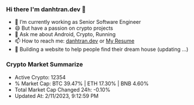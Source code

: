 ### Hi there I'm danhtran.dev 👋

- 🔭 I’m currently working as Senior Software Engineer
- 😄 But have a passion on crypto projects
- 💬 Ask me about Android, Crypto, Running 
- 📫 How to reach me: <a href="https://danhtran.dev" target="_blank">danhtran.dev</a> or <a href="Dan-Resume.pdf" target="_blank">My Resume</a>
- 🌱 Building a website to help people find their dream house (updating ...)

### Crypto Market Summarize
- Active Crypto: 12354
- % Market Cap: BTC 39.47% | ETH 17.30% | BNB 4.60%
- Total Market Cap Changed 24h: -0.10%
- Updated At: 2/11/2023, 9:12:59 PM
